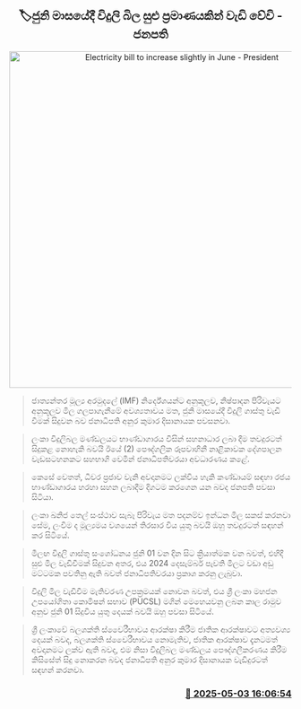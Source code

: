 <p align='center'><b><h2 align='center' title='Electricity bill to increase slightly in June - President'>🏷ජුනි මාසයේදී විදුලි බිල සුළු ප්‍රමාණයකින් වැඩි වේවි - ජනපති</h2></b></p>
<p align='center'><img src='https://helakuru.sgp1.cdn.digitaloceanspaces.com/esana/images/lib/anura-satana2025may.jpg' width='600' alt='Electricity bill to increase slightly in June - President'></p>

> ජාත්‍යන්තර මූල්‍ය අරමුදලේ (IMF) නිර්දේශයන්ට අනුකූලව, නිෂ්පාදන පිරිවැයට අනුකූලව මිල ගලපාගැනීමේ අවශ්‍යතාවය මත, ජුනි මාසයේදී විදුලි ගාස්තු වැඩි වීමක් සිදුවන බව ජනාධිපති අනුර කුමාර දිසානායක පවසනවා.

> ලංකා විදුලිබල මණ්ඩලයට භාණ්ඩාගාරය විසින් සහනාධාර ලබා දීම තවදුරටත් සිදුකළ නොහැකි බවයි ඊයේ (2) පෞද්ගලික රූපවාහිනී නාළිකාවක දේශපාලන වැඩසටහනකට සහභාගි වෙමින් ජනාධිපතිවරයා අවධාරණය කළේ.

> කෙසේ වෙතත්, ධීවර ප්‍රජාව වැනි අවදානමට ලක්විය හැකි කණ්ඩායම් සඳහා රජය භාණ්ඩාගාරය හරහා සහන ලබාදීම දිගටම කරගෙන යන බවද ජනපති පවසා සිටියා.

> ලංකා ඛනිජ තෙල් සංස්ථාව සැබෑ පිරිවැය මත පදනම්ව ඉන්ධන මිල සකස් කරනවා සේම, ලංවිම ද මූල්‍යමය වශයෙන් තිරසාර විය යුතු බවයි ඔහු තවදුරටත් සඳහන් කර සිටියේ.

> මීලඟ විදුලි ගාස්තු සංශෝධනය ජුනි 01 වන දින සිට ක්‍රියාත්මක වන බවත්, එහිදී සුළු මිල වැඩිවීමක් සිදුවන අතර, එය 2024 දෙසැම්බර් පැවති මිලට වඩා අඩු මට්ටමක පවතිනු ඇති බවත් ජනාධිපතිවරයා ප්‍රකාශ කරනු ලැබුවා.

> විදුලි මිල වැඩිවීම මැතිවරණ උපක්‍රමයක් නොවන බවත්, එය ශ්‍රී ලංකා මහජන උපයෝගිතා කොමිෂන් සභාව (PUCSL) මගින් මෙහෙයවනු ලබන කාල රාමුව අනුව ජුනි 01 සිදුවිය යුතු දෙයක් බවයි ඔහු පවසා සිටියේ.

> ශ්‍රී ලංකාවේ බලශක්ති ස්වෛරීභාවය ආරක්ෂා කිරීම ජාතික ආරක්ෂාවට අත්‍යවශ්‍ය දෙයක් බවද, බලශක්ති ස්වෛරීභාවය නොමැතිව, ජාතික ආරක්ෂාව දැනටමත් අවදානමට ලක්ව ඇති බවද, එම නිසා විදුලිබල මණ්ඩලය පෞද්ගලීකරණය කිරීම කිසිසේත් සිදු නොකරන බවද ජනාධිපති අනුර කුමාර දිසානායක වැඩිදුරටත් සඳහන් කරනවා.



<h3 align='right'><a href='https://www.helakuru.lk/esana/p/109771/'>📅 2025-05-03 16:06:54</a></h3>
